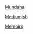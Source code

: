 [Mundana](https://letstalkmore.github.io/mundana-theme-jekyll/)

[Mediumish](https://letstalkmore.github.io/mediumish-theme-jekyll)

[Memoirs](https://letstalkmore.github.io/jekyll-theme-memoirs/)
